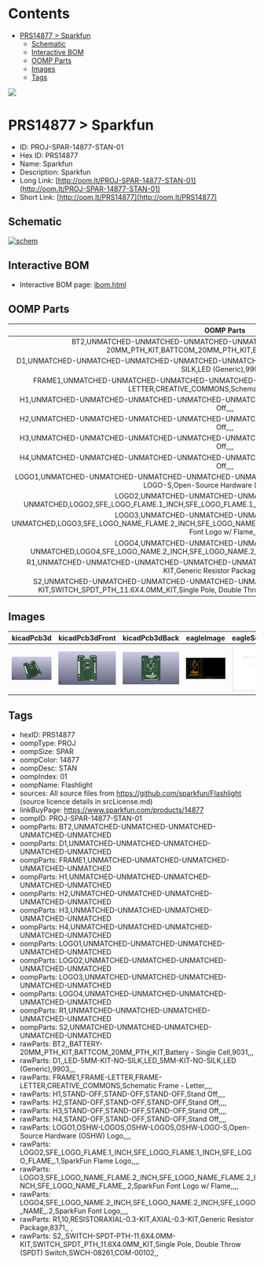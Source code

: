 



Contents
========

* [PRS14877 > Sparkfun](#prs14877--sparkfun)
	* [Schematic](#schematic)
	* [Interactive BOM](#interactive-bom)
	* [OOMP Parts](#oomp-parts)
	* [Images](#images)
	* [Tags](#tags)
  
![][im]
# PRS14877 > Sparkfun

- ID: PROJ-SPAR-14877-STAN-01
- Hex ID: PRS14877
- Name: Sparkfun
- Description: Sparkfun
- Long Link: [http://oom.lt/PROJ-SPAR-14877-STAN-01](http://oom.lt/PROJ-SPAR-14877-STAN-01)
- Short Link: [http://oom.lt/PRS14877](http://oom.lt/PRS14877)

## Schematic
  
[![schem](eagleSchemImage.png)](eagleSchemImage.png)
## Interactive BOM

- Interactive BOM page: [ibom.html](https://htmlpreview.github.io/?https://github.com/oomlout/oomlout_OOMP_projects/blob/main/PROJ-SPAR-14877-STAN-01/kicad/bom/ibom.html)

## OOMP Parts
  

|OOMP Parts|
| :---: |
|BT2,UNMATCHED-UNMATCHED-UNMATCHED-UNMATCHED-UNMATCHED,BT2,,BATTERY-20MM_PTH_KIT,BATTCOM_20MM_PTH_KIT,Battery - Single Cell,9031,,,|
|D1,UNMATCHED-UNMATCHED-UNMATCHED-UNMATCHED-UNMATCHED,D1,,LED-5MM-KIT-NO-SILK,LED_5MM-KIT-NO-SILK,LED (Generic),9903,,,|
|FRAME1,UNMATCHED-UNMATCHED-UNMATCHED-UNMATCHED-UNMATCHED,FRAME1,FRAME-LETTER,FRAME-LETTER,CREATIVE_COMMONS,Schematic Frame - Letter,,,,|
|H1,UNMATCHED-UNMATCHED-UNMATCHED-UNMATCHED-UNMATCHED,H1,STAND-OFF,STAND-OFF,STAND-OFF,Stand Off,,,,|
|H2,UNMATCHED-UNMATCHED-UNMATCHED-UNMATCHED-UNMATCHED,H2,STAND-OFF,STAND-OFF,STAND-OFF,Stand Off,,,,|
|H3,UNMATCHED-UNMATCHED-UNMATCHED-UNMATCHED-UNMATCHED,H3,STAND-OFF,STAND-OFF,STAND-OFF,Stand Off,,,,|
|H4,UNMATCHED-UNMATCHED-UNMATCHED-UNMATCHED-UNMATCHED,H4,STAND-OFF,STAND-OFF,STAND-OFF,Stand Off,,,,|
|LOGO1,UNMATCHED-UNMATCHED-UNMATCHED-UNMATCHED-UNMATCHED,LOGO1,OSHW-LOGOS,OSHW-LOGOS,OSHW-LOGO-S,Open-Source Hardware (OSHW) Logo,,,,|
|LOGO2,UNMATCHED-UNMATCHED-UNMATCHED-UNMATCHED-UNMATCHED,LOGO2,SFE_LOGO_FLAME.1_INCH,SFE_LOGO_FLAME.1_INCH,SFE_LOGO_FLAME_.1,SparkFun Flame Logo,,,,|
|LOGO3,UNMATCHED-UNMATCHED-UNMATCHED-UNMATCHED-UNMATCHED,LOGO3,SFE_LOGO_NAME_FLAME.2_INCH,SFE_LOGO_NAME_FLAME.2_INCH,SFE_LOGO_NAME_FLAME_.2,SparkFun Font Logo w/ Flame,,,,|
|LOGO4,UNMATCHED-UNMATCHED-UNMATCHED-UNMATCHED-UNMATCHED,LOGO4,SFE_LOGO_NAME.2_INCH,SFE_LOGO_NAME.2_INCH,SFE_LOGO_NAME_.2,SparkFun Font Logo,,,,|
|R1,UNMATCHED-UNMATCHED-UNMATCHED-UNMATCHED-UNMATCHED,R1,10,RESISTORAXIAL-0.3-KIT,AXIAL-0.3-KIT,Generic Resistor Package,8371,, ,|
|S2,UNMATCHED-UNMATCHED-UNMATCHED-UNMATCHED-UNMATCHED,S2,,SWITCH-SPDT-PTH-11.6X4.0MM-KIT,SWITCH_SPDT_PTH_11.6X4.0MM_KIT,Single Pole, Double Throw (SPDT) Switch,SWCH-08261,COM-00102,,|

## Images
  
  

|kicadPcb3d|kicadPcb3dFront|kicadPcb3dBack|eagleImage|eagleSchemImage|
| :---: | :---: | :---: | :---: | :---: |
|[![kicadPcb3d](kicadPcb3d_140.png)](kicadPcb3d.png)|[![kicadPcb3dFront](kicadPcb3dFront_140.png)](kicadPcb3dFront.png)|[![kicadPcb3dBack](kicadPcb3dBack_140.png)](kicadPcb3dBack.png)|[![eagleImage](eagleImage_140.png)](eagleImage.png)|[![eagleSchemImage](eagleSchemImage_140.png)](eagleSchemImage.png)|

## Tags

- hexID: PRS14877
- oompType: PROJ
- oompSize: SPAR
- oompColor: 14877
- oompDesc: STAN
- oompIndex: 01
- oompName: Flashlight
- sources: All source files from https://github.com/sparkfun/Flashlight (source licence details in srcLicense.md)
- linkBuyPage: https://www.sparkfun.com/products/14877
- oompID: PROJ-SPAR-14877-STAN-01
- oompParts: BT2,UNMATCHED-UNMATCHED-UNMATCHED-UNMATCHED-UNMATCHED
- oompParts: D1,UNMATCHED-UNMATCHED-UNMATCHED-UNMATCHED-UNMATCHED
- oompParts: FRAME1,UNMATCHED-UNMATCHED-UNMATCHED-UNMATCHED-UNMATCHED
- oompParts: H1,UNMATCHED-UNMATCHED-UNMATCHED-UNMATCHED-UNMATCHED
- oompParts: H2,UNMATCHED-UNMATCHED-UNMATCHED-UNMATCHED-UNMATCHED
- oompParts: H3,UNMATCHED-UNMATCHED-UNMATCHED-UNMATCHED-UNMATCHED
- oompParts: H4,UNMATCHED-UNMATCHED-UNMATCHED-UNMATCHED-UNMATCHED
- oompParts: LOGO1,UNMATCHED-UNMATCHED-UNMATCHED-UNMATCHED-UNMATCHED
- oompParts: LOGO2,UNMATCHED-UNMATCHED-UNMATCHED-UNMATCHED-UNMATCHED
- oompParts: LOGO3,UNMATCHED-UNMATCHED-UNMATCHED-UNMATCHED-UNMATCHED
- oompParts: LOGO4,UNMATCHED-UNMATCHED-UNMATCHED-UNMATCHED-UNMATCHED
- oompParts: R1,UNMATCHED-UNMATCHED-UNMATCHED-UNMATCHED-UNMATCHED
- oompParts: S2,UNMATCHED-UNMATCHED-UNMATCHED-UNMATCHED-UNMATCHED
- rawParts: BT2,,BATTERY-20MM_PTH_KIT,BATTCOM_20MM_PTH_KIT,Battery - Single Cell,9031,,,
- rawParts: D1,,LED-5MM-KIT-NO-SILK,LED_5MM-KIT-NO-SILK,LED (Generic),9903,,,
- rawParts: FRAME1,FRAME-LETTER,FRAME-LETTER,CREATIVE_COMMONS,Schematic Frame - Letter,,,,
- rawParts: H1,STAND-OFF,STAND-OFF,STAND-OFF,Stand Off,,,,
- rawParts: H2,STAND-OFF,STAND-OFF,STAND-OFF,Stand Off,,,,
- rawParts: H3,STAND-OFF,STAND-OFF,STAND-OFF,Stand Off,,,,
- rawParts: H4,STAND-OFF,STAND-OFF,STAND-OFF,Stand Off,,,,
- rawParts: LOGO1,OSHW-LOGOS,OSHW-LOGOS,OSHW-LOGO-S,Open-Source Hardware (OSHW) Logo,,,,
- rawParts: LOGO2,SFE_LOGO_FLAME.1_INCH,SFE_LOGO_FLAME.1_INCH,SFE_LOGO_FLAME_.1,SparkFun Flame Logo,,,,
- rawParts: LOGO3,SFE_LOGO_NAME_FLAME.2_INCH,SFE_LOGO_NAME_FLAME.2_INCH,SFE_LOGO_NAME_FLAME_.2,SparkFun Font Logo w/ Flame,,,,
- rawParts: LOGO4,SFE_LOGO_NAME.2_INCH,SFE_LOGO_NAME.2_INCH,SFE_LOGO_NAME_.2,SparkFun Font Logo,,,,
- rawParts: R1,10,RESISTORAXIAL-0.3-KIT,AXIAL-0.3-KIT,Generic Resistor Package,8371,, ,
- rawParts: S2,,SWITCH-SPDT-PTH-11.6X4.0MM-KIT,SWITCH_SPDT_PTH_11.6X4.0MM_KIT,Single Pole, Double Throw (SPDT) Switch,SWCH-08261,COM-00102,,



[im]: kicadPcb3d_450.png
